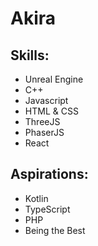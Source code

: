 # Akira

## Skills: 
- Unreal Engine 
- C++ 
- Javascript 
- HTML & CSS 
- ThreeJS 
- PhaserJS 
- React 
## Aspirations: 
- Kotlin 
- TypeScript 
- PHP 
- Being the Best
